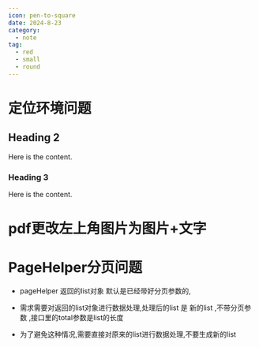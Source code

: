 ```yaml
---
icon: pen-to-square
date: 2024-8-23
category:
  - note
tag:
  - red
  - small
  - round
---
```


# 定位环境问题

## Heading 2

Here is the content.

### Heading 3

Here is the content.


# pdf更改左上角图片为图片+文字



# PageHelper分页问题

-  pageHelper 返回的list对象 默认是已经带好分页参数的,
- 需求需要对返回的list对象进行数据处理,处理后的list 是 新的list ,不带分页参数 ,接口里的total参数是list的长度

- 为了避免这种情况,需要直接对原来的list进行数据处理,不要生成新的list

